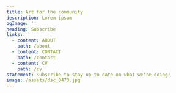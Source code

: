 ```yaml
---
title: Art for the community
description: Lorem ipsum
ogImage: ''
heading: Subscribe
links:
  - content: ABOUT
    path: /about
  - content: CONTACT
    path: /contact
  - content: CV
    path: /cv
statement: Subscribe to stay up to date on what we're doing!
image: /assets/dsc_0473.jpg
---
```


